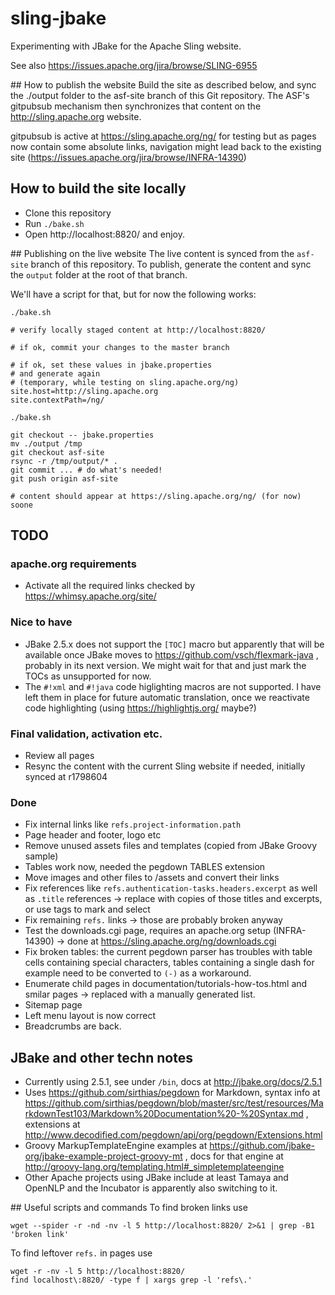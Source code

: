 # sling-jbake
Experimenting with JBake for the Apache Sling website.

See also https://issues.apache.org/jira/browse/SLING-6955

## How to publish the website
Build the site as described below, and sync the ./output folder to the asf-site branch 
of this Git repository. The ASF's gitpubsub mechanism then synchronizes that content
on the http://sling.apache.org website.

gitpubsub is active at https://sling.apache.org/ng/ for testing but as pages now contain some absolute links, navigation might lead back to the existing site (https://issues.apache.org/jira/browse/INFRA-14390)

## How to build the site locally
* Clone this repository
* Run `./bake.sh`
* Open http://localhost:8820/ and enjoy.

## Publishing on the live website
The live content is synced from the `asf-site` branch of this repository. To publish, generate the content and sync the `output` folder at the root of that branch.

We'll have a script for that, but for now the following works:

    ./bake.sh
    
    # verify locally staged content at http://localhost:8820/
    
    # if ok, commit your changes to the master branch
    
	# if ok, set these values in jbake.properties
	# and generate again
	# (temporary, while testing on sling.apache.org/ng)
	site.host=http://sling.apache.org	
	site.contextPath=/ng/

    ./bake.sh
    
    git checkout -- jbake.properties
    mv ./output /tmp
    git checkout asf-site
    rsync -r /tmp/output/* .
    git commit ... # do what's needed!
    git push origin asf-site
    
    # content should appear at https://sling.apache.org/ng/ (for now) soone

## TODO

### apache.org requirements
* Activate all the required links checked by https://whimsy.apache.org/site/

### Nice to have
* JBake 2.5.x does not support the `[TOC]` macro but apparently that will be available once JBake moves to https://github.com/vsch/flexmark-java , probably in its next version. We might wait for that and just mark the TOCs as unsupported for now.
* The `#!xml` and `#!java` code higlighting macros are not supported. I have left them in place for future automatic translation, once we reactivate code highlighting (using https://highlightjs.org/ maybe?)

### Final validation, activation etc.
* Review all pages
* Resync the content with the current Sling website if needed, initially synced at r1798604

### Done
* Fix internal links like `refs.project-information.path` 
* Page header and footer, logo etc
* Remove unused assets files and templates (copied from JBake Groovy sample)
* Tables work now, needed the pegdown TABLES extension
* Move images and other files to /assets and convert their links
* Fix references like `refs.authentication-tasks.headers.excerpt` as well as `.title` references -> replace with copies of those titles and excerpts, or use tags to mark and select
* Fix remaining `refs.` links -> those are probably broken anyway
* Test the downloads.cgi page, requires an apache.org setup (INFRA-14390) -> done at https://sling.apache.org/ng/downloads.cgi
* Fix broken tables: the current pegdown parser has troubles with table cells containing special characters, tables containing a single dash for example need to be converted to `(-)` as a workaround.
* Enumerate child pages in documentation/tutorials-how-tos.html and smilar pages -> replaced with a manually generated list.
* Sitemap page
* Left menu layout is now correct
* Breadcrumbs are back.

## JBake and other techn notes
* Currently using 2.5.1, see under `/bin`, docs at http://jbake.org/docs/2.5.1
* Uses https://github.com/sirthias/pegdown for Markdown, syntax info at https://github.com/sirthias/pegdown/blob/master/src/test/resources/MarkdownTest103/Markdown%20Documentation%20-%20Syntax.md , extensions at http://www.decodified.com/pegdown/api/org/pegdown/Extensions.html
* Groovy MarkupTemplateEngine examples at https://github.com/jbake-org/jbake-example-project-groovy-mt , docs for that engine at http://groovy-lang.org/templating.html#_simpletemplateengine
* Other Apache projects using JBake include at least Tamaya and OpenNLP and the Incubator is apparently also switching to it.

## Useful scripts and commands
To find broken links use 

    wget --spider -r -nd -nv -l 5 http://localhost:8820/ 2>&1 | grep -B1 'broken link'

To find leftover `refs.` in pages use

    wget -r -nv -l 5 http://localhost:8820/
    find localhost\:8820/ -type f | xargs grep -l 'refs\.'
